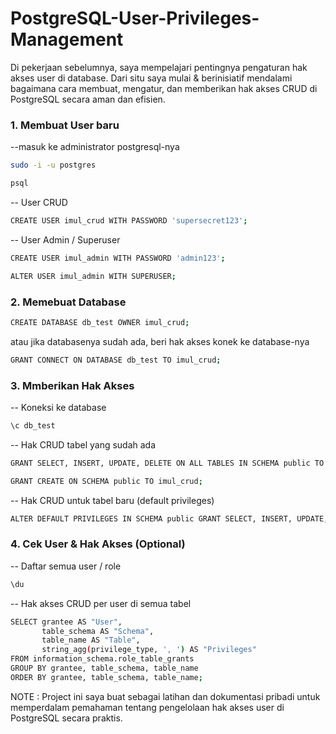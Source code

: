# PostgreSQL-User-Privileges-Management

Di pekerjaan sebelumnya, saya mempelajari pentingnya pengaturan hak akses user di database. Dari situ saya mulai & berinisiatif mendalami bagaimana cara membuat, mengatur, dan memberikan hak akses CRUD di PostgreSQL secara aman dan efisien.

### 1. Membuat User baru

--masuk ke administrator postgresql-nya
```bash 
sudo -i -u postgres
```

```bash 
psql
```

-- User CRUD

```bash 
CREATE USER imul_crud WITH PASSWORD 'supersecret123';
```

-- User Admin / Superuser

```bash 
CREATE USER imul_admin WITH PASSWORD 'admin123';
```
```bash 
ALTER USER imul_admin WITH SUPERUSER;
```

### 2. Memebuat Database

```bash 
CREATE DATABASE db_test OWNER imul_crud;
```
atau jika databasenya sudah ada, beri hak akses konek ke database-nya

```bash 
GRANT CONNECT ON DATABASE db_test TO imul_crud;
```

### 3. Mmberikan Hak Akses

-- Koneksi ke database

```bash 
\c db_test
```

-- Hak CRUD tabel yang sudah ada

```bash 
GRANT SELECT, INSERT, UPDATE, DELETE ON ALL TABLES IN SCHEMA public TO imul_crud;
```
```bash 
GRANT CREATE ON SCHEMA public TO imul_crud;
```

-- Hak CRUD untuk tabel baru (default privileges)

```bash 
ALTER DEFAULT PRIVILEGES IN SCHEMA public GRANT SELECT, INSERT, UPDATE, DELETE ON TABLES TO imul_crud;
```

### 4. Cek User & Hak Akses (Optional)

-- Daftar semua user / role

```bash 
\du
```

-- Hak akses CRUD per user di semua tabel

```bash 
SELECT grantee AS "User",
       table_schema AS "Schema",
       table_name AS "Table",
       string_agg(privilege_type, ', ') AS "Privileges"
FROM information_schema.role_table_grants
GROUP BY grantee, table_schema, table_name
ORDER BY grantee, table_schema, table_name;
```

NOTE : Project ini saya buat sebagai latihan dan dokumentasi pribadi untuk memperdalam pemahaman tentang pengelolaan hak akses user di PostgreSQL secara praktis.




